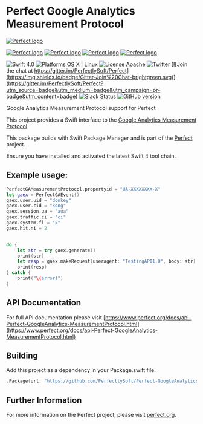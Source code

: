 # Perfect Google Analytics Measurement Protocol

[![Perfect logo](http://www.perfect.org/github/Perfect_GH_header_854.jpg)](http://perfect.org/get-involved.html)

[![Perfect logo](http://www.perfect.org/github/Perfect_GH_button_1_Star.jpg)](https://github.com/PerfectlySoft/Perfect)
[![Perfect logo](http://www.perfect.org/github/Perfect_GH_button_2_Git.jpg)](https://gitter.im/PerfectlySoft/Perfect)
[![Perfect logo](http://www.perfect.org/github/Perfect_GH_button_3_twit.jpg)](https://twitter.com/perfectlysoft)
[![Perfect logo](http://www.perfect.org/github/Perfect_GH_button_4_slack.jpg)](http://perfect.ly)


[![Swift 4.0](https://img.shields.io/badge/Swift-4.0-orange.svg?style=flat)](https://developer.apple.com/swift/)
[![Platforms OS X | Linux](https://img.shields.io/badge/Platforms-OS%20X%20%7C%20Linux%20-lightgray.svg?style=flat)](https://developer.apple.com/swift/)
[![License Apache](https://img.shields.io/badge/License-Apache-lightgrey.svg?style=flat)](http://perfect.org/licensing.html)
[![Twitter](https://img.shields.io/badge/Twitter-@PerfectlySoft-blue.svg?style=flat)](http://twitter.com/PerfectlySoft)
[![Join the chat at https://gitter.im/PerfectlySoft/Perfect](https://img.shields.io/badge/Gitter-Join%20Chat-brightgreen.svg)](https://gitter.im/PerfectlySoft/Perfect?utm_source=badge&utm_medium=badge&utm_campaign=pr-badge&utm_content=badge)
[![Slack Status](http://perfect.ly/badge.svg)](http://perfect.ly) [![GitHub version](https://badge.fury.io/gh/PerfectlySoft%2FPerfect-CURL.svg)](https://badge.fury.io/gh/PerfectlySoft%2FPerfect-CURL)

Google Analytics Measurement Protocol support for Perfect

This project provides a Swift interface to the [Google Analytics Measurement Protocol](https://developers.google.com/analytics/devguides/collection/protocol/v1/).

This package builds with Swift Package Manager and is part of the [Perfect](https://github.com/PerfectlySoft/Perfect) project.

Ensure you have installed and activated the latest Swift 4 tool chain.


## Example usage:

```swift
PerfectGAMeasurementProtocol.propertyid = "UA-XXXXXXXX-X"
let gaex = PerfectGAEvent()
gaex.user.uid = "donkey"
gaex.user.cid = "kong"
gaex.session.ua = "aua"
gaex.traffic.ci = "ci"
gaex.system.fl = "x"
gaex.hit.ni = 2


do {
	let str = try gaex.generate()
	print(str)
	let resp = gaex.makeRequest(useragent: "TestingAPI1.0", body: str)
	print(resp)
} catch {
	print("\(error)")
}

```

## API Documentation

For full API documentation please visit [https://www.perfect.org/docs/api-Perfect-GoogleAnalytics-MeasurementProtocol.html](https://www.perfect.org/docs/api-Perfect-GoogleAnalytics-MeasurementProtocol.html)

## Building

Add this project as a dependency in your Package.swift file.

``` swift
.Package(url: "https://github.com/PerfectlySoft/Perfect-GoogleAnalytics-MeasurementProtocol.git", majorVersion: 3)
```

## Further Information
For more information on the Perfect project, please visit [perfect.org](http://perfect.org).
